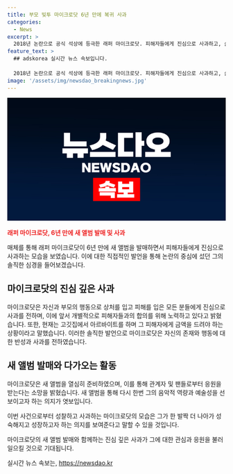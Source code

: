 ```yaml
---
title: 부모 빚투 마이크로닷 6년 만에 복귀 사과
categories:
  - News
excerpt: >
  2018년 논란으로 공식 석상에 등극한 래퍼 마이크로닷. 피해자들에게 진심으로 사과하고, 삶에 대한 성찰도 전했다. 아직 합의 못 한 피해자도 있고, 아르바이트로 생활 중. 새 앨범을 향한 열정도 솔직했다.
feature_text: >
  ## adskorea 실시간 뉴스 속보입니다.

  2018년 논란으로 공식 석상에 등극한 래퍼 마이크로닷. 피해자들에게 진심으로 사과하고, 삶에 대한 성찰도 전했다. 아직 합의 못 한 피해자도 있고, 아르바이트로 생활 중. 새 앨범을 향한 열정도 솔직했다.
image: '/assets/img/newsdao_breakingnews.jpg'
---
```


<p><img src="/assets/img/newsdao_breakingnews.jpg" alt="adskorea 속보" /></p>

<p><b><span style="color: #ee2323;">래퍼 마이크로닷, 6년 만에 새 앨범 발매 및 사과</span></b></p>

<p>매체를 통해 래퍼 마이크로닷이 6년 만에 새 앨범을 발매하면서 피해자들에게 진심으로 사과하는 모습을 보였습니다. 이에 대한 직접적인 발언을 통해 논란의 중심에 섰던 그의 솔직한 심경을 들어보겠습니다. </p>

<h2 data-ke-size="size26">마이크로닷의 진심 깊은 사과</h2>

<p>마이크로닷은 자신과 부모의 행동으로 상처를 입고 피해를 입은 모든 분들에게 진심으로 사과를 전하며, 이에 앞서 개별적으로 피해자들과의 합의를 위해 노력하고 있다고 밝혔습니다. 또한, 현재는 고깃집에서 아르바이트를 하며 그 피해자에게 금액을 드려야 하는 상황이라고 말했습니다. 이러한 솔직한 발언으로 마이크로닷은 자신의 존재와 행동에 대한 반성과 사과를 전하였습니다.</p>

<p data-ke-size="size16"></p>

<h2 data-ke-size="size26">새 앨범 발매와 다가오는 활동</h2>

<p>마이크로닷은 새 앨범을 열심히 준비하였으며, 이를 통해 관계자 및 팬들로부터 응원을 받는다는 소망을 밝혔습니다. 새 앨범을 통해 다시 한번 그의 음악적 역량과 예술성을 선보이고자 하는 의지가 엿보입니다.</p>

<p>이번 사건으로부터 성찰하고 사과하는 마이크로닷의 모습은 그가 한 발짝 더 나아가 성숙해지고 성장하고자 하는 의지를 보여준다고 말할 수 있을 것입니다.</p>

<p data-ke-size="size16"></p>

<p>마이크로닷의 새 앨범 발매와 함께하는 진심 깊은 사과가 그에 대한 관심과 응원을 불러일으킬 것으로 기대됩니다.</p>
실시간 뉴스 속보는, <a href="https://newsdao.kr" rel="dofollow">https://newsdao.kr</a>


